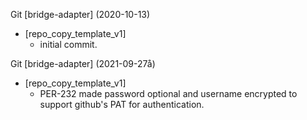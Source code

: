 Git [bridge-adapter] (2020-10-13)
* [repo_copy_template_v1]
    * initial commit.

Git [bridge-adapter] (2021-09-27å)
* [repo_copy_template_v1]
    * PER-232 made password optional and username encrypted to support github's PAT for authentication.